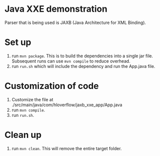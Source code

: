 # Java XXE demonstration


Parser that is being used is JAXB (Java Architecture for XML Binding).

# Set up

1. run `mvn package`. This is to build the dependencies into a single jar file. Subsequent runs can use `mvn compile` to reduce overhead.
2. run `run.sh` which will include the dependency and run the App.java file.

# Customization of code

1. Customize the file at ./src/main/java/com/hloverflow/jaxb_xxe_app/App.java
2. run `mvn compile`. 
3. run `run.sh`.

# Clean up
1. run `mvn clean`. This will remove the entire target folder.
